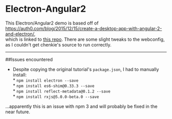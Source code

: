 # Electron-Angular2

This Electron/Angular2 demo is based off of <https://auth0.com/blog/2015/12/15/create-a-desktop-app-with-angular-2-and-electron/>,<br/>which is linked 
to [this repo](https://github.com/auth0/angular2-electron). There are some slight tweaks to the webconfig, as I couldn't get chenkie's source to run correctly.<br/>

***

##Issues encountered
*  Despite copying the original tutorial's `package.json`, I had to manually install:<br/>
		*  `npm install electron --save`<br/>
		*  `npm install es6-shim@0.33.3 --save`<br/>
		*  `npm install reflect-metadata@0.1.2 --save`<br/>
		*  `npm install rxjs@5.0.0-beta.0 --save`<br/>
		
...apparently this is an issue with npm 3 and will probably be fixed in the near future.<br/>

